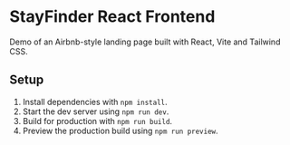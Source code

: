 # StayFinder React Frontend

Demo of an Airbnb-style landing page built with React, Vite and Tailwind CSS.

## Setup

1. Install dependencies with `npm install`.
2. Start the dev server using `npm run dev`.
3. Build for production with `npm run build`.
4. Preview the production build using `npm run preview`.

